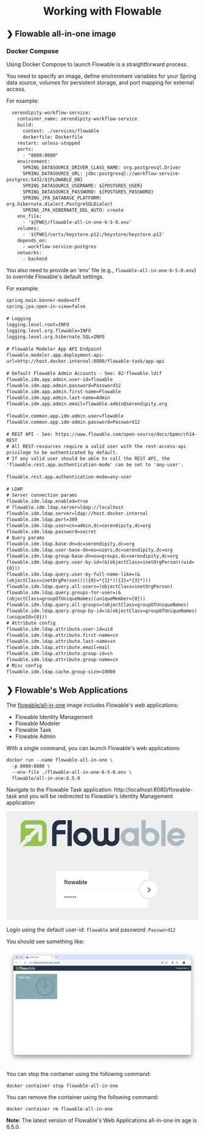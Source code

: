 <h1 align="center">Working with Flowable</h1>

## ❯ Flowable all-in-one image

### Docker Compose

Using Docker Compose to launch Flowable is a straightforward process.

You need to specify an image, define environment variables for your Spring data source, volumes for persistent
storage, and port mapping for external access.

For example:

```
  serendipity-workflow-service:
    container_name: serendipity-workflow-service
    build:
      context: ./services/flowable
      dockerfile: Dockerfile
    restart: unless-stopped
    ports:
      - "8080:8080"
    environment:
      SPRING_DATASOURCE_DRIVER_CLASS_NAME: org.postgresql.Driver
      SPRING_DATASOURCE_URL: jdbc:postgresql://workflow-service-postgres:5432/${FLOWABLE_DB}
      SPRING_DATASOURCE_USERNAME: ${POSTGRES_USER}
      SPRING_DATASOURCE_PASSWORD: ${POSTGRES_PASSWORD}
      SPRING_JPA_DATABASE_PLATFORM: org.hibernate.dialect.PostgreSQLDialect
      SPRING_JPA_HIBERNATE_DDL_AUTO: create
    env_file:
      - '${PWD}/flowable-all-in-one-6-5-0.env'
    volumes:
      - '${PWD}/certs/keystore.p12:/keystore/keystore.p12'
    depends_on:
      - workflow-service-postgres
    networks:
      - backend
```

You also need to provide an 'env' file (e.g., `flowable-all-in-one-6-5-0.env`) to override Flowable's default settings.

For example:

```
spring.main.banner-mode=off
spring.jpa.open-in-view=false

# Logging
logging.level.root=INFO
logging.level.org.flowable=INFO
logging.level.org.hibernate.SQL=INFO

# Flowable Modeler App API Endpoint
flowable.modeler.app.deployment-api-url=http://host.docker.internal:8080/flowable-task/app-api

# Default Flowable Admin Accounts - See: 02-flowable.ldif
flowable.idm.app.admin.user-id=flowable
flowable.idm.app.admin.password=Password12
flowable.idm.app.admin.first-name=Flowable
flowable.idm.app.admin.last-name=Admin
flowable.idm.app.admin.email=flowable.admin@serendipity.org

flowable.common.app.idm-admin.user=flowable
flowable.common.app.idm-admin.password=Password12

# REST API - See: https://www.flowable.com/open-source/docs/bpmn/ch14-REST
# All REST-resources require a valid user with the rest-access-api privilege to be authenticated by default.
# If any valid user should be able to call the REST API, the 'flowable.rest.app.authentication-mode' can be set to 'any-user'.

flowable.rest.app.authentication-mode=any-user

# LDAP
# Server connection params
flowable.idm.ldap.enabled=true
# flowable.idm.ldap.server=ldap://localhost
flowable.idm.ldap.server=ldap://host.docker.internal
flowable.idm.ldap.port=389
flowable.idm.ldap.user=cn=admin,dc=serendipity,dc=org
flowable.idm.ldap.password=secret
# Query params
flowable.idm.ldap.base-dn=dc=serendipity,dc=org
flowable.idm.ldap.user-base-dn=ou=users,dc=serendipity,dc=org
flowable.idm.ldap.group-base-dn=ou=groups,dc=serendipity,dc=org
flowable.idm.ldap.query.user-by-id=(&(objectClass=inetOrgPerson)(uid={0}))
flowable.idm.ldap.query.user-by-full-name-like=(&(objectClass=inetOrgPerson)(|({0}=*{1}*)({2}=*{3}*)))
flowable.idm.ldap.query.all-users=(objectClass=inetOrgPerson)
flowable.idm.ldap.query.groups-for-user=(&(objectClass=groupOfUniqueNames)(uniqueMember={0}))
flowable.idm.ldap.query.all-groups=(objectClass=groupOfUniqueNames)
flowable.idm.ldap.query.group-by-id=(&(objectClass=groupOfUniqueNames)(uniqueId={0}))
# Attribute config
flowable.idm.ldap.attribute.user-id=uid
flowable.idm.ldap.attribute.first-name=cn
flowable.idm.ldap.attribute.last-name=sn
flowable.idm.ldap.attribute.email=mail
flowable.idm.ldap.attribute.group-id=cn
flowable.idm.ldap.attribute.group-name=cn
# Misc config
flowable.idm.ldap.cache.group-size=10000
```









## ❯ Flowable's Web Applications

The [flowable/all-in-one](https://hub.docker.com/r/flowable/all-in-one) image includes Flowable's web applications:
- Flowable Identity Management
- Flowable Modeler
- Flowable Task
- Flowable Admin

With a single command, you can launch Flowable's web applications:

```
docker run --name flowable-all-in-one \
  -p 8080:8080 \
  --env-file ./flowable-all-in-one-6-5-0.env \
  flowable/all-in-one:6.5.0
```

Navigate to the Flowable Task application: http://localhost:8080/flowable-task and you will be redirected to Flowable's 
Identity Management application:

<p align="center">
  <img src="./login.png" alt="Authentication Settings"/>
</p>

Login using the default user-id: `flowable` and password: `Password12`

You should see something like:

<p align="center">
  <img src="./flowable-task-landing-page.png" alt="Flowable Task landing page"/>
</p>

You can stop the container using the following command:

```
docker container stop flowable-all-in-one
```

You can remove the container using the following command:

```
docker container rm flowable-all-in-one
```

**Note**: The latest version of Flowable's Web Applications all-in-one im age is 6.5.0.
